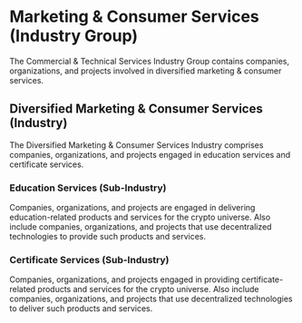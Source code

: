 # Marketing & Consumer Services (Industry Group)

The Commercial & Technical Services Industry Group contains companies, organizations, and projects involved in diversified marketing & consumer services.



## Diversified Marketing & Consumer Services (Industry)

The Diversified Marketing & Consumer Services Industry comprises companies, organizations, and projects engaged in education services and certificate services.

### Education Services (Sub-Industry)

Companies, organizations, and projects are engaged in delivering education-related products and services for the crypto universe. Also include companies, organizations, and projects that use decentralized technologies to provide such products and services.

### Certificate Services (Sub-Industry)

Companies, organizations, and projects engaged in providing certificate-related products and services for the crypto universe. Also include companies, organizations, and projects that use decentralized technologies to deliver such products and services.
